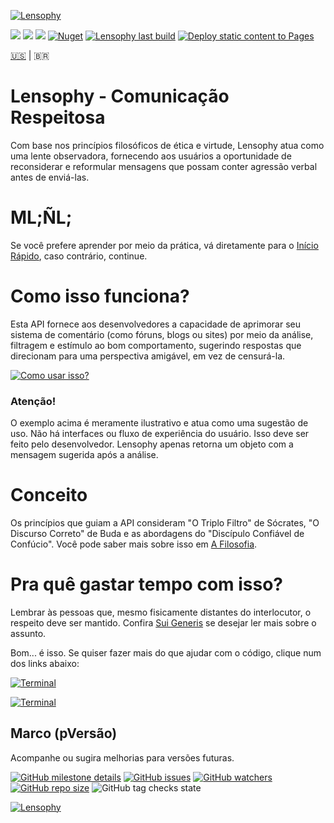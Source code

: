 [![Lensophy](https://dev.azure.com/raphaelmoreira/758a305a-a7fa-4b96-95aa-962c2cf2248c/_apis/git/repositories/27fc1054-4851-4e6d-af8a-a463841dc8c1/items?path=/lensophy-banner.png&versionDescriptor%5BversionOptions%5D=0&versionDescriptor%5BversionType%5D=0&versionDescriptor%5Bversion%5D=main&resolveLfs=true&%24format=octetStream)](https://raphaelmoreira.github.io/lensophy/)

[![](https://img.shields.io/badge/Versão-v1.0.0-blue)](https://www.nuget.org/packages/Lensophy/1.0.0)
[![](https://img.shields.io/badge/Estado-Lançado-blue)](https://github.com/raphaelmoreira/lensophy/releases/tag/v1.0.0)
[![](https://img.shields.io/badge/Licença-MIT-blue)](https://github.com/raphaelmoreira/lensophy/blob/main/LICENSE)
[![Nuget](https://img.shields.io/nuget/dt/lensophy)](https://www.nuget.org/stats/packages/Lensophy?groupby=Version)
[![Lensophy last build](https://github.com/raphaelmoreira/lensophy/actions/workflows/dotnet.yml/badge.svg?branch=main)](https://github.com/raphaelmoreira/lensophy/actions/workflows/dotnet.yml)
[![Deploy static content to Pages](https://github.com/raphaelmoreira/lensophy/actions/workflows/static.yml/badge.svg)](https://github.com/raphaelmoreira/lensophy/actions/workflows/static.yml)

[🇺🇸](https://github.com/raphaelmoreira/lensophy/blob/main/README.md) | 🇧🇷

# Lensophy - Comunicação Respeitosa
Com base nos princípios filosóficos de ética e virtude, Lensophy atua como uma lente observadora, fornecendo aos usuários a oportunidade de reconsiderar e reformular mensagens que possam conter agressão verbal antes de enviá-las.

# ML;ÑL;
Se você prefere aprender por meio da prática, vá diretamente para o [Início Rápido](https://github.com/raphaelmoreira/lensophy/tree/main/src/Lensophy/Doc#getting-started), caso contrário, continue.

# Como isso funciona?
Esta API fornece aos desenvolvedores a capacidade de aprimorar seu sistema de comentário (como fóruns, blogs ou sites) por meio da análise, filtragem e estímulo ao bom comportamento, sugerindo respostas que direcionam para uma perspectiva amigável, em vez de censurá-la.

[![Como usar isso?](https://dev.azure.com/raphaelmoreira/758a305a-a7fa-4b96-95aa-962c2cf2248c/_apis/git/repositories/27fc1054-4851-4e6d-af8a-a463841dc8c1/items?path=/how-to-use-it.png&versionDescriptor%5BversionOptions%5D=0&versionDescriptor%5BversionType%5D=0&versionDescriptor%5Bversion%5D=main&resolveLfs=true&%24format=octetStream)](#philosophy)

### Atenção!
O exemplo acima é meramente ilustrativo e atua como uma sugestão de uso. Não há interfaces ou fluxo de experiência do usuário. Isso deve ser feito pelo desenvolvedor. Lensophy apenas retorna um objeto com a mensagem sugerida após a análise.

# Conceito
Os princípios que guiam a API consideram "O Triplo Filtro" de Sócrates, "O Discurso Correto" de Buda e as abordagens do "Discípulo Confiável de Confúcio". Você pode saber mais sobre isso em [A Filosofia](https://raphaelmoreira.github.io/lensophy/articles/philosophy.html).

# Pra quê gastar tempo com isso?
Lembrar às pessoas que, mesmo fisicamente distantes do interlocutor, o respeito deve ser mantido. Confira [Sui Generis](https://raphaelmoreira.github.io/lensophy/articles/sui-generis.html) se desejar ler mais sobre o assunto.

Bom... é isso. Se quiser fazer mais do que ajudar com o código, clique num dos links abaixo:

[![Terminal](https://badgen.net/badge/IDoo/.AdicionarCaridadeParaAma()/red?icon=terminal)](https://www.paypal.com/BR/fundraiser/charity/3955029)

[![Terminal](https://badgen.net/badge/IDoo/.AdicionarCervejaParaPatreon()/red?icon=terminal)](https://www.patreon.com/lensophy)

## Marco (pVersão)
Acompanhe ou sugira melhorias para versões futuras.

[![GitHub milestone details](https://img.shields.io/github/milestones/progress/raphaelmoreira/lensophy/2)](https://github.com/raphaelmoreira/lensophy/milestone/2)
[![GitHub issues](https://img.shields.io/github/issues/raphaelmoreira/lensophy)](https://github.com/raphaelmoreira/lensophy/issues)
[![GitHub watchers](https://img.shields.io/github/watchers/raphaelmoreira/lensophy)](https://github.com/raphaelmoreira/lensophy/watchers)
[![GitHub repo size](https://img.shields.io/github/repo-size/raphaelmoreira/lensophy)](https://zombo.com/)
![GitHub tag checks state](https://img.shields.io/github/checks-status/raphaelmoreira/lensophy/v1.0.0)


[![Lensophy](https://dev.azure.com/raphaelmoreira/758a305a-a7fa-4b96-95aa-962c2cf2248c/_apis/git/repositories/27fc1054-4851-4e6d-af8a-a463841dc8c1/items?path=/footer.png&versionDescriptor%5BversionOptions%5D=0&versionDescriptor%5BversionType%5D=0&versionDescriptor%5Bversion%5D=main&resolveLfs=true&%24format=octetStream)](https://raphaelmoreira.github.io/lensophy/)
